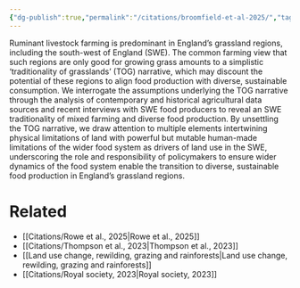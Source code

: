 ```yaml
---
{"dg-publish":true,"permalink":"/citations/broomfield-et-al-2025/","tags":["uk","farming","cows"],"created":"2025-10-01T13:40:15.731+01:00","updated":"2025-10-12T14:47:26.419+01:00"}
---
```


Ruminant livestock farming is predominant in England’s grassland regions, including the south-west of England (SWE). The common farming view that such regions are only good for growing grass amounts to a simplistic ‘traditionality of grasslands’ (TOG) narrative, which may discount the potential of these regions to align food production with diverse, sustainable consumption. We interrogate the assumptions underlying the TOG narrative through the analysis of contemporary and historical agricultural data sources and recent interviews with SWE food producers to reveal an SWE traditionality of mixed farming and diverse food production. By unsettling the TOG narrative, we draw attention to multiple elements intertwining physical limitations of land with powerful but mutable human-made limitations of the wider food system as drivers of land use in the SWE, underscoring the role and responsibility of policymakers to ensure wider dynamics of the food system enable the transition to diverse, sustainable food production in England’s grassland regions.

# Related
- [[Citations/Rowe et al., 2025\|Rowe et al., 2025]]
- [[Citations/Thompson et al., 2023\|Thompson et al., 2023]]
- [[Land use change, rewilding, grazing and rainforests\|Land use change, rewilding, grazing and rainforests]]
- [[Citations/Royal society, 2023\|Royal society, 2023]] 